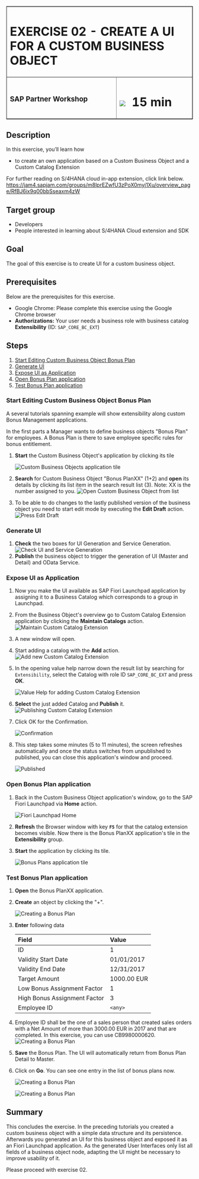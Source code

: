 <table width=100% border=>
<tr><td colspan=2><h1>EXERCISE 02 - CREATE A UI FOR A CUSTOM BUSINESS OBJECT</h1></td></tr>
<tr><td><h3>SAP Partner Workshop</h3></td><td><h1><img src="images/clock.png"> &nbsp;15 min</h1></td></tr>
</table>


## Description
In this exercise, you’ll learn how 

* to create an own application based on a Custom Business Object and a Custom Catalog Extension

For further reading on S/4HANA cloud in-app extension, click link below.
<https://jam4.sapjam.com/groups/m8lprEZwfU3zPoX0myj1Xu/overview_page/RfBJ6ix9q00bbSseaxm4zW>


## Target group

* Developers
* People interested in learning about S/4HANA Cloud extension and SDK  


## Goal

The goal of this exercise is to create UI for a custom business object.


## Prerequisites
  
Below are the prerequisites for this exercise.

* Google Chrome: Please complete this exercise using the Google Chrome browser
* **Authorizations:** Your user needs a business role with business catalog **Extensibility** (ID: `SAP_CORE_BC_EXT`)


## Steps

1. [Start Editing Custom Business Object Bonus Plan](#start-editing-custom-business-object)
1. [Generate UI](#generate-ui)
1. [Expose UI as Application](#expose-ui-as-application)
1. [Open Bonus Plan application](#open-bonus-plan-application)
1. [Test Bonus Plan application](#test-bonus-plan-application)

### <a name="start-editing-custom-business-object"></a> Start Editing Custom Business Object Bonus Plan

A several tutorials spanning example will show extensibility along custom Bonus Management applications.

In the first parts a Manager wants to define business objects "Bonus Plan" for employees. A Bonus Plan is there to save employee specific rules for bonus entitlement.

1. **Start** the Custom Business Object's application by clicking its tile 

	![Custom Business Objects application tile](images/tile_CBO.png)
1. **Search** for Custom Business Object "Bonus PlanXX" (1+2) and **open** its details by clicking its list item in the search result list (3). Note: XX is the number assigned to you.
![Open Custom Business Object from list](images/CBO_openFromList_decorated.png)
1. To be able to do changes to the lastly published version of the business object you need to start edit mode by executing the **Edit Draft** action. ![Press Edit Draft](images/CBO_editDraft.png)
 
### <a name="generate-ui"></a> Generate UI

1. **Check** the two boxes for UI Generation and Service Generation.  ![Check UI and Service Generation](images/CBO_checkUiAndServiceGeneration.png)
1. **Publish** the business object to trigger the generation of UI (Master and Detail) and OData Service.

### <a name="expose-ui-as-application"></a> Expose UI as Application

1. Now you make the UI available as SAP Fiori Launchpad application by assigning it to a Business Catalog which corresponds to a group in Launchpad. 
1. From the Business Object's overview go to Custom Catalog Extension application by clicking the **Maintain Catalogs** action.  ![Maintain Custom Catalog Extension](images/CBO_maintainCCE.png)
1. A new window will open. 
1. Start adding a catalog with the **Add** action.  ![Add new Custom Catalog Extension](images/CCE_add.png)
1. In the opening value help narrow down the result list by searching for `Extensibility`, select the Catalog with role ID `SAP_CORE_BC_EXT` and press **OK**.  

	![Value Help for adding Custom Catalog Extension](images/CCE_addValueHelp.png) 
1. **Select** the just added Catalog and **Publish** it.  ![Publishing Custom Catalog Extension](images/CCE_publish.png)
1. Click OK for the Confirmation.  

	![Confirmation](images/CCE_confirm.png)
1. This step takes some minutes (5 to 11 minutes), the screen refreshes automatically and once the status switches from unpublished to published, you can close this application's window and proceed.  

	![Published](images/CCE_catalogPublished.png)

### <a name="open-bonus-plan-application"></a> Open Bonus Plan application

1. Back in the Custom Business Object application's window, go to the SAP Fiori Launchpad via **Home** action.

	![Fiori Launchpad Home](images/LaunchpadHomeButton.png)  
1. **Refresh** the Browser window with key **`F5`** for that the catalog extension becomes visible. Now there is the Bonus PlanXX application's tile in the **Extensibility** group.
1. **Start** the application by clicking its tile.  

	![Bonus Plans application tile](images/tile_BonusPlans.png)

### <a name="test-bonus-plan-application"></a> Test Bonus Plan application

1. **Open** the Bonus PlanXX application.
1. **Create** an object by clicking the "+".

	![Creating a Bonus Plan](images/UI_Test_createBonusPlan.png)
1. **Enter** following data

	| Field | Value |
	| :------------- | :--------------------------- |
	| ID | 1 |
	| Validity Start Date | 01/01/2017 |
	| Validity End Date | 12/31/2017 |
	| Target Amount | 1000.00 EUR |
	| Low Bonus Assignment Factor | 1 |
	| High Bonus Assignment Factor | 3 |
	| Employee ID | `<any>` |

1. Employee ID <any> shall be the one of a sales person that created sales orders with a Net Amount of more than 3000.00 EUR in 2017 and that are completed. In this exercise, you can use CB9980000620. ![Creating a Bonus Plan](images/UI_Test_createBonusPlan1.png)
1. **Save** the Bonus Plan. The UI will automatically return from Bonus Plan Detail to Master.
1. Click on **Go**.  You can see one entry in the list of bonus plans now.  

	![Creating a Bonus Plan](images/UI_Test_createBonusPlan2.png)
	
	![Creating a Bonus Plan](images/UI_Test_createBonusPlan3.png)
	
## Summary

This concludes the exercise. In the preceding tutorials you created a custom business object with a simple data structure and its persistence. Afterwards you generated an UI for this business object and exposed it as an Fiori Launchpad application.
As the generated User Interfaces only list all fields of a business object node, adapting the UI might be necessary to improve usability of it.

Please proceed with exercise 02.
